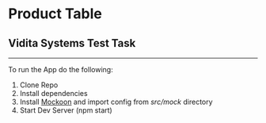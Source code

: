 # Product Table

## Vidita Systems Test Task

---

To run the App do the following:

1. Clone Repo
2. Install dependencies
3. Install [Mockoon](https://mockoon.com/) and import config from _src/mock_ directory
4. Start Dev Server (npm start)
